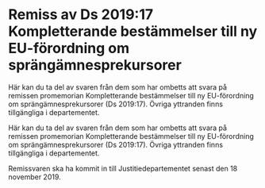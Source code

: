 # Remiss av Ds 2019:17 Kompletterande bestämmelser till ny EU-förordning om sprängämnesprekursorer

Här kan du ta del av svaren från dem som har ombetts att svara på remissen promemorian Kompletterande bestämmelser till ny EU-förordning om sprängämnesprekursorer (Ds 2019:17). Övriga yttranden finns tillgängliga i departementet.

Här kan du ta del av svaren från dem som har ombetts att svara på remissen promemorian Kompletterande bestämmelser till ny EU-förordning om sprängämnesprekursorer (Ds 2019:17). Övriga yttranden finns tillgängliga i departementet.

Remissvaren ska ha kommit in till Justitiedepartementet senast den 18 november 2019.
